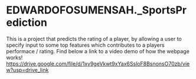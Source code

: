 # EDWARDOFOSUMENSAH._SportsPrediction

This is a project that predicts the rating of a player, by allowing a user to specify input to some top features which contributes to a players performace / rating.
Find below a link to a video demo of how the webpage works!
https://drive.google.com/file/d/1xy9geVkwt9xYax6SsloF8BsnonsO70zb/view?usp=drive_link

